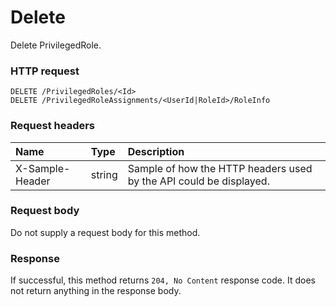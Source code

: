 # Delete

Delete PrivilegedRole.
### HTTP request
```http
DELETE /PrivilegedRoles/<Id>
DELETE /PrivilegedRoleAssignments/<UserId|RoleId>/RoleInfo

```
### Request headers
| Name       | Type | Description|
|:---------------|:--------|:----------|
| X-Sample-Header  | string  | Sample of how the HTTP headers used by the API could be displayed.|

### Request body
Do not supply a request body for this method.


### Response
If successful, this method returns `204, No Content` response code. It does not return anything in the response body.


<!-- uuid: 8a9a378a-dee6-4cee-8981-2d68ed577256
2015-10-09 18:41:46 UTC -->